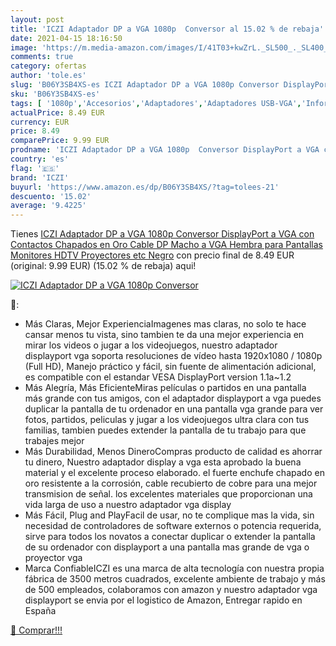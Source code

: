 ```yaml
---
layout: post
title: 'ICZI Adaptador DP a VGA 1080p  Conversor al 15.02 % de rebaja'
date: 2021-04-15 18:16:50
image: 'https://m.media-amazon.com/images/I/41T03+kwZrL._SL500_._SL400_.jpg'
comments: true
category: ofertas
author: 'tole.es'
slug: 'B06Y3SB4XS-es ICZI Adaptador DP a VGA 1080p Conversor DisplayPort a VGA...'
sku: 'B06Y3SB4XS-es'
tags: [ '1080p','Accesorios','Adaptadores','Adaptadores USB-VGA','Informática','iczi', ]
actualPrice: 8.49 EUR
currency: EUR
price: 8.49
comparePrice: 9.99 EUR
prodname: 'ICZI Adaptador DP a VGA 1080p  Conversor DisplayPort a VGA con Contactos Chapados en Oro  Cable DP Macho a VGA Hembra para Pantallas Monitores HDTV Proyectores  etc  Negro'
country: 'es'
flag: '🇪🇸'
brand: 'ICZI'
buyurl: 'https://www.amazon.es/dp/B06Y3SB4XS/?tag=tolees-21'
descuento: '15.02'
average: '9.4225'
---
```


Tienes [ICZI Adaptador DP a VGA 1080p  Conversor DisplayPort a VGA con Contactos Chapados en Oro  Cable DP Macho a VGA Hembra para Pantallas Monitores HDTV Proyectores  etc  Negro](https://www.amazon.es/dp/B06Y3SB4XS/?tag=tolees-21) con precio final de  8.49 EUR (original: 9.99 EUR) (15.02 %  de rebaja) aqui!

[![ICZI Adaptador DP a VGA 1080p  Conversor](https://m.media-amazon.com/images/I/41T03+kwZrL._SL500_._SL400_.jpg)](https://www.amazon.es/dp/B06Y3SB4XS/?tag=tolees-21)

🔎:

- Más Claras, Mejor ExperienciaImagenes mas claras, no solo te hace cansar menos tu vista, sino tambien te da una mejor experiencia en mirar los videos o jugar a los videojuegos, nuestro adaptador displayport vga soporta resoluciones de vídeo hasta 1920x1080 / 1080p (Full HD), Manejo práctico y fácil, sin fuente de alimentación adicional, es compatible con el estandar VESA DisplayPort version 1.1a~1.2
- Más Alegría, Más EficienteMiras películas o partidos en una pantalla más grande con tus amigos, con el adaptador displayport a vga puedes duplicar la pantalla de tu ordenador en una pantalla vga grande para ver fotos, partidos, peliculas y jugar a los videojuegos ultra clara con tus familias, tambien puedes extender la pantalla de tu trabajo para que trabajes mejor
- Más Durabilidad, Menos DineroCompras producto de calidad es ahorrar tu dinero, Nuestro adaptador display a vga esta aprobado la buena material y el excelente proceso elaborado. el fuerte enchufe chapado en oro resistente a la corrosión, cable recubierto de cobre para una mejor transmision de señal. los excelentes materiales que proporcionan una vida larga de uso a nuestro adaptador vga display
- Más Fácil, Plug and PlayFacil de usar, no te complique mas la vida, sin necesidad de controladores de software externos o potencia requerida, sirve para todos los novatos a conectar duplicar o extender la pantalla de su ordenador con displayport a una pantalla mas grande de vga o proyector vga
- Marca ConfiableICZI es una marca de alta tecnología con nuestra propia fábrica de 3500 metros cuadrados, excelente ambiente de trabajo y más de 500 empleados, colaboramos con amazon y nuestro adaptador vga displayport se envia por el logistico de Amazon, Entregar rapido en España

[🛒 Comprar!!!](https://www.amazon.es/dp/B06Y3SB4XS/?tag=tolees-21)

